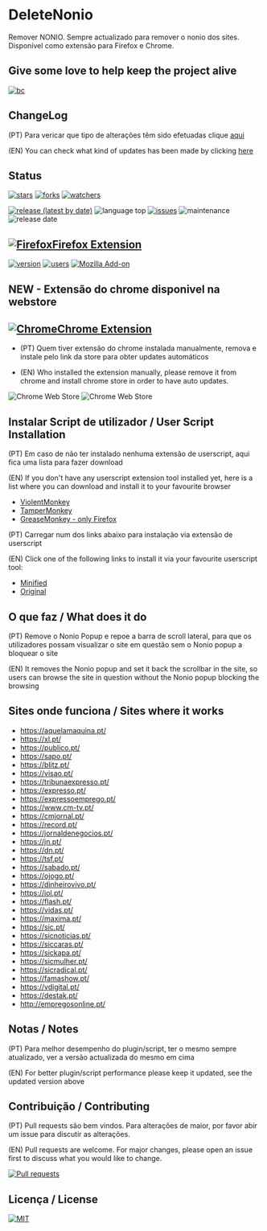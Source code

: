 # DeleteNonio

Remover NONIO. Sempre actualizado para remover o nonio dos sites. Disponível como extensão para Firefox e Chrome.

## Give some love to help keep the project alive

[![bc](https://cdn.buymeacoffee.com/buttons/lato-black.png)](https://www.buymeacoffee.com/dippas)

## ChangeLog

(PT) Para vericar que tipo de alterações têm sido efetuadas clique [aqui](https://github.com/dippas/DeleteNonio/releases)

(EN) You can check what kind of updates has been made by clicking [here](https://github.com/dippas/DeleteNonio/releases)

## Status

[![stars](https://img.shields.io/github/stars/dippas/DeleteNonio.svg?style=social)](https://github.com/dippas/DeleteNonio/stargazers)
[![forks](https://img.shields.io/github/forks/dippas/DeleteNonio.svg?style=social)](https://github.com/dippas/DeleteNonio/network)
[![watchers](https://img.shields.io/github/watchers/dippas/deletenonio?label=Watchers&style=social)](https://github.com/dippas/DeleteNonio/watchers)

[![release (latest by date)](https://img.shields.io/github/v/release/dippas/deletenonio)](https://github.com/dippas/DeleteNonio/releases/latest)
![language top](https://img.shields.io/github/languages/top/dippas/deletenonio)
[![issues](https://img.shields.io/github/issues/dippas/deletenonio)](https://github.com/dippas/DeleteNonio/issues)
![maintenance](https://img.shields.io/maintenance/yes/2020)
![release date](https://img.shields.io/github/release-date/dippas/deletenonio)

## [![Firefox](https://i.imgur.com/k8dziXb.png)Firefox Extension](https://addons.mozilla.org/pt-PT/firefox/addon/deletenonio/)

[![version](https://img.shields.io/amo/v/deletenonio?color=orange)](https://addons.mozilla.org/pt-PT/firefox/addon/deletenonio/)
[![users](https://img.shields.io/amo/users/deletenonio?color=orange)](https://addons.mozilla.org/pt-PT/firefox/addon/deletenonio/)
 [![Mozilla Add-on](https://img.shields.io/amo/stars/deletenonio?color=orange)](https://addons.mozilla.org/pt-PT/firefox/addon/deletenonio/)

## NEW - Extensão do chrome disponivel na webstore

## [![Chrome](https://i.imgur.com/RctyFpe.png)Chrome Extension](https://chrome.google.com/webstore/detail/deletenonio/pcoliafiikpoggkobpfhcbkmmjlkonfa?hl=pt-PT)

- (PT) Quem tiver extensão do chrome instalada manualmente, remova e instale pelo link da store para obter updates automáticos

- (EN) Who installed the extension manually, please remove it from chrome and install chrome store in order to have auto updates.

![Chrome Web Store](https://img.shields.io/chrome-web-store/v/pcoliafiikpoggkobpfhcbkmmjlkonfa)
![Chrome Web Store](https://img.shields.io/chrome-web-store/users/pcoliafiikpoggkobpfhcbkmmjlkonfa?color=blue)

## Instalar Script de utilizador / User Script Installation

(PT) Em caso de não ter instalado nenhuma extensão de userscript, aqui fica uma lista para fazer download

(EN) If you don't have any userscript extension tool installed yet, here is a list where you can download and install it to your favourite browser

- [ViolentMonkey](https://violentmonkey.github.io/get-it/)
- [TamperMonkey](https://www.tampermonkey.net/)
- [GreaseMonkey - only Firefox](https://addons.mozilla.org/en-US/firefox/addon/greasemonkey/)

(PT) Carregar num dos links abaixo para instalação via extensão de userscript

(EN) Click one of the following links to install it via your favourite userscript tool:

- [Minified](https://github.com/dippas/DeleteNonio/raw/master/js/userscript/deletenonio.min.user.js)
- [Original](https://github.com/dippas/DeleteNonio/raw/master/js/userscript/deletenonio.user.js)

## O que faz / What does it do

(PT) Remove o Nonio Popup e repoe a barra de scroll lateral, para que os utilizadores possam visualizar o site em questão sem o Nonio popup a bloquear o site

(EN) It removes the Nonio popup and set it back the scrollbar in the site, so users can browse the site in question without the Nonio popup blocking the browsing

## Sites onde funciona / Sites where it works

- <https://aquelamaquina.pt/>
- <https://xl.pt/>
- <https://publico.pt/>
- <https://sapo.pt/>
- <https://blitz.pt/>
- <https://visao.pt/>
- <https://tribunaexpresso.pt/>
- <https://expresso.pt/>
- <https://expressoemprego.pt/>
- <https://www.cm-tv.pt/>
- <https://cmjornal.pt/>
- <https://record.pt/>
- <https://jornaldenegocios.pt/>
- <https://jn.pt/>
- <https://dn.pt/>
- <https://tsf.pt/>
- <https://sabado.pt/>
- <https://ojogo.pt/>
- <https://dinheirovivo.pt/>
- <https://iol.pt/>
- <https://flash.pt/>
- <https://vidas.pt/>
- <https://maxima.pt/>
- <https://sic.pt/>
- <https://sicnoticias.pt/>
- <https://siccaras.pt/>
- <https://sickapa.pt/>
- <https://sicmulher.pt/>
- <https://sicradical.pt/>
- <https://famashow.pt/>
- <https://vdigital.pt/>
- <https://destak.pt/>
- <http://empregosonline.pt/>

## Notas / Notes

(PT) Para melhor desempenho do plugin/script, ter o mesmo sempre atualizado, ver a versão actualizada do mesmo em cima

(EN) For better plugin/script performance please keep it updated, see the updated version above

## Contribuição / Contributing

(PT) Pull requests são bem vindos. Para alterações de maior, por favor abir um issue para discutir as alterações.

(EN) Pull requests are welcome. For major changes, please open an issue first to discuss what you would like to change.

[![Pull requests](https://img.shields.io/github/issues-pr/dippas/deletenonio)](https://github.com/dippas/DeleteNonio/pulls)

## Licença / License

[![MIT](https://img.shields.io/github/license/dippas/deletenonio)](https://choosealicense.com/licenses/mit/)

